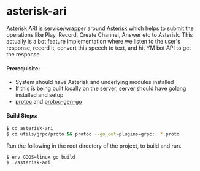 # asterisk-ari

Asterisk ARI is service/wrapper around [Asterisk](https://github.com/asterisk/asterisk) which helps to submit the operations like Play, Record, Create Channel, Answer etc to Asterisk. This actually is a bot feature implementation where we listen to the user's response, record it, convert this speech to text, and hit YM bot API to get the response.

#### Prerequisite:
- System should have Asterisk and underlying modules installed
- If this is being built locally on the server, server should have golang installed and setup
- [protoc](http://google.github.io/proto-lens/installing-protoc.html) and [protoc-gen-go](https://pkg.go.dev/github.com/golang/protobuf/protoc-gen-go)

#### Build Steps:
```sh
$ cd asterisk-ari
$ cd utils/grpc/proto && protoc --go_out=plugins=grpc:. *.proto
```
Run the following in the root directory of the project, to build and run.
```
$ env GOOS=linux go build
$ ./asterisk-ari
```
